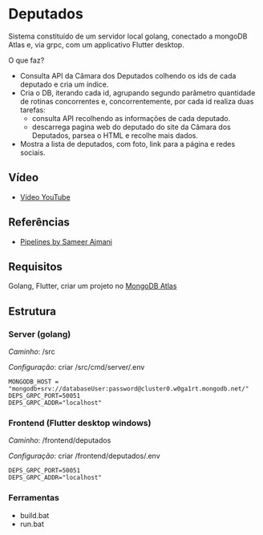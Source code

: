# Deputados

Sistema constituído de um servidor local golang, conectado a mongoDB Atlas e, via grpc, com um applicativo Flutter desktop.

O que faz?

- Consulta API da Câmara dos Deputados colhendo os ids de cada deputado e cria um índice.
- Cria o DB, iterando cada id, agrupando segundo parâmetro quantidade de rotinas concorrentes e, concorrentemente, por cada id realiza duas tarefas:
  - consulta API recolhendo as informações de cada deputado.
  - descarrega pagina web do deputado do site da Câmara dos Deputados, parsea o HTML e recolhe mais dados.
- Mostra a lista de deputados, com foto, link para a página e redes sociais.

## Vídeo

- [Vídeo YouTube](https://www.youtube.com/watch?v=F4aH6iiBiTY)

## Referências

- [Pipelines by Sameer Ajmani](https://go.dev/blog/pipelines)

## Requisitos

  Golang, Flutter, criar um projeto no [MongoDB Atlas](https://www.mongodb.com/atlas/database)

## Estrutura

### Server (golang)

  *Caminho*: /src

  *Configuração*: criar /src/cmd/server/.env

~~~env
MONGODB_HOST = "mongodb+srv://databaseUser:password@cluster0.w0ga1rt.mongodb.net/"
DEPS_GRPC_PORT=50051
DEPS_GRPC_ADDR="localhost"   
~~~

### Frontend (Flutter desktop windows)

  *Caminho*: /frontend/deputados

  *Configuração*: criar /frontend/deputados/.env

~~~env
DEPS_GRPC_PORT=50051
DEPS_GRPC_ADDR="localhost"   
~~~

### Ferramentas

- build.bat
- run.bat
